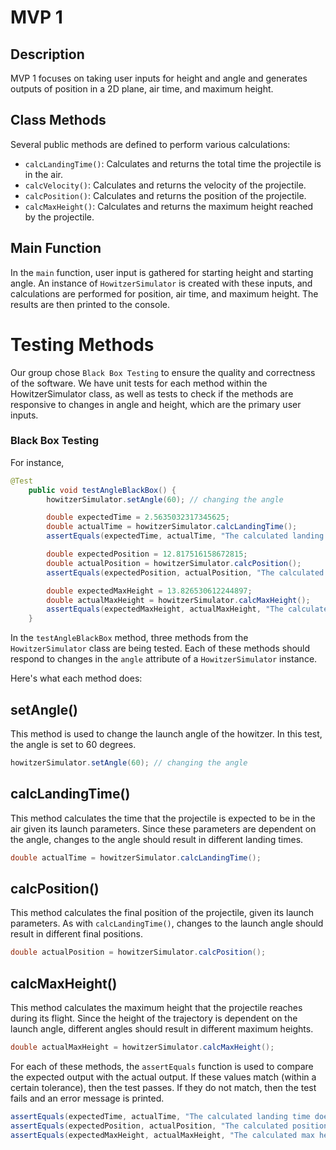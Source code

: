 # MVP 1

## Description
MVP 1 focuses on taking user inputs for height and angle and generates outputs of position in a 2D plane, air time, and maximum height.

## Class Methods
Several public methods are defined to perform various calculations:

- `calcLandingTime()`: Calculates and returns the total time the projectile is in the air.
- `calcVelocity()`: Calculates and returns the velocity of the projectile.
- `calcPosition()`: Calculates and returns the position of the projectile.
- `calcMaxHeight()`: Calculates and returns the maximum height reached by the projectile.

## Main Function
In the `main` function, user input is gathered for starting height and starting angle. An instance of `HowitzerSimulator` is created with these inputs, and calculations are performed for position, air time, and maximum height. The results are then printed to the console.

# Testing Methods
Our group chose `Black Box Testing` to ensure the quality and correctness of the software. We have unit tests for each method within the HowitzerSimulator class, as well as tests to check if the methods are responsive to changes in angle and height, which are the primary user inputs.

### Black Box Testing
For instance,
```java
@Test
    public void testAngleBlackBox() {
        howitzerSimulator.setAngle(60); // changing the angle

        double expectedTime = 2.5635032317345625;
        double actualTime = howitzerSimulator.calcLandingTime();
        assertEquals(expectedTime, actualTime, "The calculated landing time does not match the expected result");

        double expectedPosition = 12.817516158672815;
        double actualPosition = howitzerSimulator.calcPosition();
        assertEquals(expectedPosition, actualPosition, "The calculated position does not match the expected result");

        double expectedMaxHeight = 13.826530612244897;
        double actualMaxHeight = howitzerSimulator.calcMaxHeight();
        assertEquals(expectedMaxHeight, actualMaxHeight, "The calculated max height does not match the expected result");
    }

```

In the `testAngleBlackBox` method, three methods from the `HowitzerSimulator` class are being tested. Each of these methods should respond to changes in the `angle` attribute of a `HowitzerSimulator` instance.

Here's what each method does:

## setAngle()

This method is used to change the launch angle of the howitzer. In this test, the angle is set to 60 degrees.

```java
howitzerSimulator.setAngle(60); // changing the angle
```

## calcLandingTime()

This method calculates the time that the projectile is expected to be in the air given its launch parameters. Since these parameters are dependent on the angle, changes to the angle should result in different landing times.

```java
double actualTime = howitzerSimulator.calcLandingTime();
```

## calcPosition()

This method calculates the final position of the projectile, given its launch parameters. As with `calcLandingTime()`, changes to the launch angle should result in different final positions.

```java
double actualPosition = howitzerSimulator.calcPosition();
```

## calcMaxHeight()

This method calculates the maximum height that the projectile reaches during its flight. Since the height of the trajectory is dependent on the launch angle, different angles should result in different maximum heights.

```java
double actualMaxHeight = howitzerSimulator.calcMaxHeight();
```

For each of these methods, the `assertEquals` function is used to compare the expected output with the actual output. If these values match (within a certain tolerance), then the test passes. If they do not match, then the test fails and an error message is printed.

```java
assertEquals(expectedTime, actualTime, "The calculated landing time does not match the expected result");
assertEquals(expectedPosition, actualPosition, "The calculated position does not match the expected result");
assertEquals(expectedMaxHeight, actualMaxHeight, "The calculated max height does not match the expected result");
```

